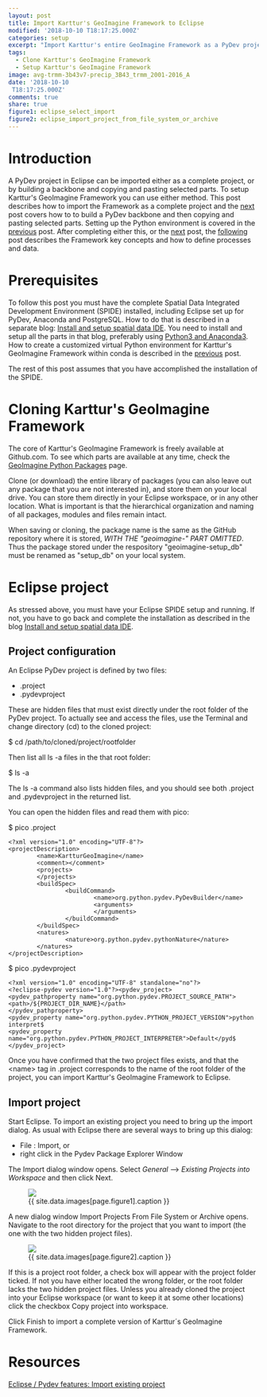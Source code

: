 ```yaml
---
layout: post
title: Import Karttur's GeoImagine Framework to Eclipse
modified: '2018-10-10 T18:17:25.000Z'
categories: setup
excerpt: "Import Karttur's entire GeoImagine Framework as a PyDev project to Eclipse"
tags:
  - Clone Karttur's GeoImagine Framework
  - Setup Karttur's GeoImagine Framework
image: avg-trmm-3b43v7-precip_3B43_trmm_2001-2016_A
date: '2018-10-10
 T18:17:25.000Z'
comments: true
share: true
figure1: eclipse_select_import
figure2: eclipse_import_project_from_file_system_or_archive
---
```


# Introduction

A PyDev project in <span class='app'>Eclipse</span> can be imported either as a complete project, or by building a backbone and copying and pasting selected parts. To setup Karttur's GeoImagine Framework you can use either method. This post describes how to import the Framework as a complete project and the [next](../setup-copy-project-eclipse/) post covers how to to build a PyDev backbone and then copying and pasting selected parts. Setting up the Python environment is covered in the [previous](../setup-conda-environ/) post. After completing either this, or the [next](../setup-copy-project-eclipse/) post, the [following](../setup-xml/) post describes the Framework key concepts and how to define processes and data.

# Prerequisites

To follow this post you must have the complete Spatial Data Integrated Development Environment (SPIDE) installed, including <span class='app'>Eclipse</span> set up for PyDev, <span class='app'>Anaconda</span> and <span class='app'>PostgreSQL</span>. How to do that is described in a separate blog: [Install and setup spatial data IDE](https://karttur.github.io/setup-ide/). You need to install and setup all the parts in that blog, preferably using [Python3 and Anaconda3](https://karttur.github.io/setup-ide/blog/python3-upgrade/). How to create a customized virtual Python environment for Karttur's GeoImagine Framework within conda is described in the [previous](../setup-conda-environ/) post.

The rest of this post assumes that you have accomplished the installation of the SPIDE.

# Cloning Karttur's GeoImagine Framework

The core of Karttur's GeoImagine Framework is freely available at Github.com. To see which parts are available at any time, check the [GeoImagine Python Packages](https://karttur.github.io/geoimagine/packages/) page.

Clone (or download) the entire library of packages (you can also leave out any package that you are not interested in), and store them on your local drive. You can store them directly in your <span class='app'>Eclipse</span> workspace, or in any other location. What is important is that the hierarchical organization and naming of all packages, modules and files remain intact.

When saving or cloning, the package name is the same as the GitHub repository where it is stored, _WITH THE "geoimagine-" PART OMITTED_. Thus the package stored under the respository "geoimagine-setup_db" must be renamed as "setup_db" on your local system.

# Eclipse project

As stressed above, you must have your Eclipse SPIDE setup and running. If not, you have to go back and complete the installation as described in the blog [Install and setup spatial data IDE](https://karttur.github.io/setup-ide/).

## Project configuration

An Eclipse PyDev project is defined by two files:

- <span class='file'>.project</span>
- <span class='file'>.pydevproject</span>

These are hidden files that must exist directly under the root folder of the PyDev project. To actually see and access the files, use the <span class='app'>Terminal</span> and change directory (<span class='terminal'>cd</span>) to the cloned project:

<span class='terminal'>$ cd /path/to/cloned/project/rootfolder</span>

Then list all <span class='terminal'>ls -a</span> files in the that root folder:

<span class='terminal'>$ ls -a</span>

The <span class='terminal'>ls -a</span> command also lists hidden files, and you should see both <span class='terminal'>.project</span> and <span class='terminal'>.pydevproject</span> in the returned list.

You can open the hidden files and read them with <span class ='terminalapp'>pico</span>:

<span class='terminal'>$ pico .project</span>

```
<?xml version="1.0" encoding="UTF-8"?>
<projectDescription>
        <name>KartturGeoImagine</name>
        <comment></comment>
        <projects>
        </projects>
        <buildSpec>
                <buildCommand>
                        <name>org.python.pydev.PyDevBuilder</name>
                        <arguments>
                        </arguments>
                </buildCommand>
        </buildSpec>
        <natures>
                <nature>org.python.pydev.pythonNature</nature>
        </natures>
</projectDescription>
```

<span class='terminal'>$ pico .pydevproject</span>

```
<?xml version="1.0" encoding="UTF-8" standalone="no"?>
<?eclipse-pydev version="1.0"?><pydev_project>
<pydev_pathproperty name="org.python.pydev.PROJECT_SOURCE_PATH">
<path>/${PROJECT_DIR_NAME}</path>
</pydev_pathproperty>
<pydev_property name="org.python.pydev.PYTHON_PROJECT_VERSION">python interpret$
<pydev_property name="org.python.pydev.PYTHON_PROJECT_INTERPRETER">Default</pyd$
</pydev_project>
```

Once you have confirmed that the two project files exists, and that the \<name\> tag in <span class='file'>.project</span> corresponds to the name of the root folder of the project, you can import Karttur's GeoImagine Framework to Eclipse.

## Import project

Start <span class='app'>Eclipse</span>. To import an existing project you need to bring up the import dialog. As usual with <span class='app'>Eclipse</span> there are several ways to bring up this dialog:

- <span class='menu'>File : Import</span>, or
- right click in the <span class='tab'>Pydev Package Explorer Window</span>

The <span class='tab'>Import</span> dialog window opens. Select _General_ --> _Existing Projects into Workspace_ and then click <span class='button'>Next</span>.

<figure>
<img src="{{ site.commonurl }}/images/{{ site.data.images[page.figure1].file }}">
<figcaption> {{ site.data.images[page.figure1].caption }} </figcaption>
</figure>

A new dialog window <span class='tab'>Import Projects From File System or Archive</span> opens. Navigate to the root directory for the project that you want to import (the one with the two hidden project files).

<figure>
<img src="{{ site.commonurl }}/images/{{ site.data.images[page.figure2].file }}">
<figcaption> {{ site.data.images[page.figure2].caption }} </figcaption>
</figure>

If this is a project root folder, a check box will appear with the project folder ticked. If not you have either located the wrong folder, or the root folder lacks the two hidden project files. Unless you already cloned the project into your Eclipse workspace (or want to keep it at some other locations) click the checkbox <span class='textbox'>Copy project into workspace</span>.

Click <span class='button'>Finish</span> to import a complete version of Karttur´s GeoImagine Framework.



# Resources

[Eclipse / Pydev features: Import existing project](https://sites.google.com/site/bcgeopython/examples/eclipse-pydev/eclipse-pydev-features-import-existing-project)
